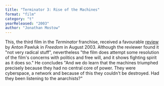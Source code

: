 ```yaml
---
title: "Terminator 3: Rise of the Machines"
format: "film"
category: "t"
yearReleased: "2003"
author: "Jonathan Mostow"
---
```

This, the third film in the _Terminator_ franchise, received a favourable <a href="https://freedomnews.org.uk/wp-content/uploads/2018/01/Freedom-2003-08-09.pdf">review</a> by Anton Pawluk in _Freedom_ in August 2003. Although the reviewer found it "not very radical stuff", nevertheless "the film does attempt some resolution of the film's concerns with politics and free will, and it shows fighting spirit as it does so." He concludes "And we do learn that the machines triumphed precisely because they had no central core of power. They were cyberspace, a network and because of this they couldn't be destroyed. Had they been listening to the anarchists?"

